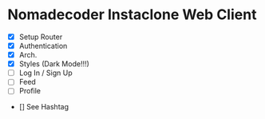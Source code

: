 # Nomadecoder Instaclone Web Client

-  [x] Setup Router
-  [x] Authentication
-  [x] Arch.
-  [x] Styles (Dark Mode!!!)
-  [ ] Log In / Sign Up
-  [ ] Feed
-  [ ] Profile
-  [] See Hashtag
